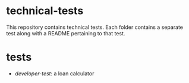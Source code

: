 technical-tests
===============
This repository contains technical tests. Each folder contains a separate test along with a README pertaining to that test.

# tests
- _developer-test_: a loan calculator
